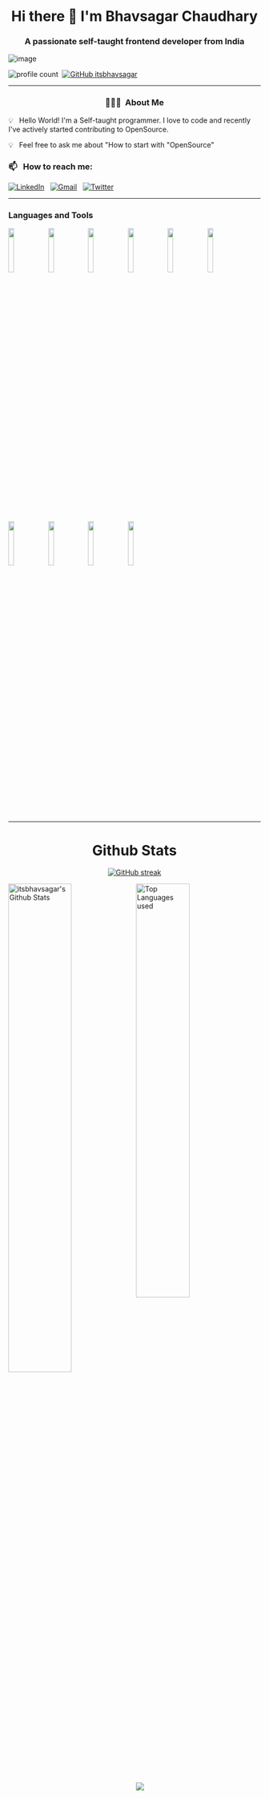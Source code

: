 <h1 align="center"> Hi there 👋 I'm Bhavsagar Chaudhary</h1>

<h3 align="center"> A passionate self-taught frontend developer from India</h3>



<p align="center">
 
![image](https://user-images.githubusercontent.com/61057666/169029838-74df663d-2e62-4d77-bdff-b43f7d63f00f.png)

</p>

![profile count](https://komarev.com/ghpvc/?username=itsbhavsagar&color=red)&nbsp;
[![GitHub itsbhavsagar](https://img.shields.io/github/followers/itsbhavsagar?label=follow&style=social)](https://github.com/itsbhavsagar)&nbsp;

<hr>

<h3 align="center"> 👨🏻‍💻 &nbsp;About Me </h3>

💡 &nbsp; Hello World! I'm a Self-taught programmer. I love to code and recently I've actively started contributing to OpenSource. 

💡 &nbsp; Feel free to ask me about "How to start with "OpenSource"


### 📫 &nbsp; How to reach me:

<a href="https://www.linkedin.com/in//"><img alt="LinkedIn" src="https://img.shields.io/badge/linkedin%20-%230077B5.svg?&style=flat&logo=linkedin&logoColor=white"/></a> &nbsp;
<a href="mailto:bhavsagar92@gmail.com"><img alt="Gmail" src="https://img.shields.io/badge/Gmail-D14836?style=flat&logo=gmail&logoColor=white" /></a> &nbsp;
<a href="https://twitter.com/ItsBhavSagar"><img alt="Twitter" src="https://img.shields.io/badge/twitter%20-%230077B5.svg?&style=flat&logo=twitter&logoColor=white"/></a> &nbsp;

<hr>

### Languages and Tools

<p>
 
 <code><img width="15%" src="https://www.vectorlogo.zone/logos/reactjs/reactjs-ar21.svg"></code>
 <code><img width="15%" src="https://www.vectorlogo.zone/logos/javascript/javascript-horizontal.svg"></code>
  <code><img width="15%" src="https://www.vectorlogo.zone/logos/typescriptlang/typescriptlang-ar21.svg"></code>
   <code><img width="15%" src="https://www.vectorlogo.zone/logos/w3_html5/w3_html5-ar21.svg"></code>
    <code><img width="15%" src="https://www.vectorlogo.zone/logos/w3_css/w3_css-ar21.svg"></code>
  <code><img width="15%" src="https://www.vectorlogo.zone/logos/python/python-ar21.svg"></code>
 <code><img width="15%" src="https://www.vectorlogo.zone/logos/java/java-ar21.svg"></code>
  <code><img width="15%" src="https://www.vectorlogo.zone/logos/getbootstrap/getbootstrap-ar21.svg"></code>
  <code><img width="15%" src="https://www.vectorlogo.zone/logos/mysql/mysql-ar21.svg"></code>
  <code><img width="15%" src="https://www.vectorlogo.zone/logos/git-scm/git-scm-ar21.svg"></code>
 
 
 -----
  
</p>

<h1 align="center">Github Stats</h1>

<div align="center">
  
[![GitHub streak](https://github-readme-streak-stats.herokuapp.com/?user=itsbhavsagar&theme=highcontrast)](https://github.com/DenverCoder1/github-readme-streak-stats)

 </div>
 
 
<img align="left" alt="itsbhavsagar's Github Stats" src="https://github-readme-stats.vercel.app/api?username=itsbhavsagar&&show_icons=true&theme=dark" width="50%" />
<img alt="Top Languages used" src="https://github-readme-stats.vercel.app/api/top-langs/?username=itsbhavsagar&layout=compact&theme=dark" width="46%" />
<br>
<img src="https://activity-graph.herokuapp.com/graph?username=itsbhavsagar&theme=xcode">


